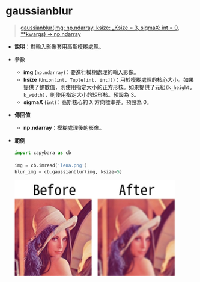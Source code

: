# gaussianblur

> [gaussianblur(img: np.ndarray, ksize: \_Ksize = 3, sigmaX: int = 0, \*\*kwargs) -> np.ndarray](https://github.com/DocsaidLab/Capybara/blob/975d62fba4f76db59e715c220f7a2af5ad8d050e/capybara/vision/functionals.py#L54)

- **說明**：對輸入影像套用高斯模糊處理。

- 參數

  - **img** (`np.ndarray`)：要進行模糊處理的輸入影像。
  - **ksize** (`Union[int, Tuple[int, int]]`)：用於模糊處理的核心大小。如果提供了整數值，則使用指定大小的正方形核。如果提供了元組`(k_height, k_width)`，則使用指定大小的矩形核。預設為 3。
  - **sigmaX** (`int`)：高斯核心的 X 方向標準差。預設為 0。

- **傳回值**

  - **np.ndarray**：模糊處理後的影像。

- **範例**

  ```python
  import capybara as cb

  img = cb.imread('lena.png')
  blur_img = cb.gaussianblur(img, ksize=5)
  ```

  ![gaussianblur](./resource/test_gaussianblur.jpg)
